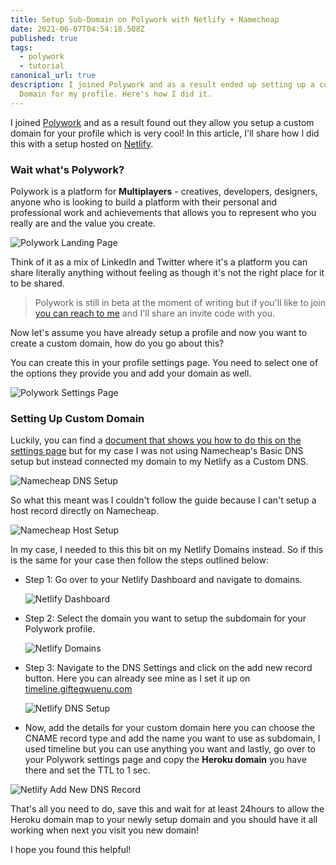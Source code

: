 ```yaml
---
title: Setup Sub-Domain on Polywork with Netlify + Namecheap
date: 2021-06-07T04:54:18.508Z
published: true
tags:
  - polywork
  - tutorial
canonical_url: true
description: I joined Polywork and as a result ended up setting up a custom
  Domain for my profile. Here's how I did it.
---
```

I joined [Polywork](https://www.polywork.com/) and as a result found out they allow you setup a custom domain for your profile which is very cool! In this article, I'll share how I did this with a setup hosted on [Netlify](https://www.netlify.com/).

### Wait what's Polywork?

Polywork is a platform for **Multiplayers** - creatives, developers, designers, anyone who is looking to build a platform with their personal and professional work and achievements that allows you to represent who you really are and the value you create.

![Polywork Landing Page](/images/uploads/screen-shot-2021-06-07-at-6.54.44-am.png)

Think of it as a mix of LinkedIn and Twitter where it's a platform you can share literally anything without feeling as though it's not the right place for it to be shared.

> Polywork is still in beta at the moment of writing but if you'll like to join [you can reach to me](https://twitter.com/lauragift_) and I'll share an invite code with you.

Now let's assume you have already setup a profile and now you want to create a custom domain, how do you go about this?

You can create this in your profile settings page. You need to select one of the options they provide you and add your domain as well.

![Polywork Settings Page](/images/uploads/screen-shot-2021-06-07-at-6.31.12-am.png)

### Setting Up Custom Domain

Luckily, you can find a [document that shows you how to do this on the settings page](https://docs.google.com/document/d/1YVHDrYJMXIRULWmS-ayrSWgL7Scdv0H3U_4lTMBV4Y8/edit) but for my case I was not using Namecheap's Basic DNS setup but instead connected my domain to my Netlify as a Custom DNS.

![Namecheap DNS Setup](/images/uploads/screen-shot-2021-06-07-at-6.33.15-am.png)

So what this meant was I couldn't follow the guide because I can't setup a host record directly on Namecheap.

![Namecheap Host Setup](/images/uploads/screen-shot-2021-06-07-at-6.35.18-am.png)

In my case, I needed to this this bit on my Netlify Domains instead. So if this is the same for your case then follow the steps outlined below:

* Step 1: Go over to your Netlify Dashboard and navigate to domains.

  ![Netlify Dashboard](/images/uploads/screen-shot-2021-06-07-at-6.39.30-am.png)
* Step 2: Select the domain you want to setup the subdomain for your Polywork profile.

  ![Netlify Domains](/images/uploads/screen-shot-2021-06-07-at-6.39.38-am.png)
* Step 3: Navigate to the DNS Settings and click on the add new record button. Here you can already see mine as I set it up on [timeline.giftegwuenu.com](http://timeline.giftegwuenu.com)

  ![Netlify DNS Setup](/images/uploads/screen-shot-2021-06-07-at-6.39.49-am.png)
* Now, add the details for your custom domain here you can choose the CNAME record type and add the name you want to use as subdomain, I used timeline but you can use anything you want and lastly, go over to your Polywork settings page and copy the **Heroku domain** you have there and set the TTL to 1 sec.

![Netlify Add New DNS Record](/images/uploads/screen-shot-2021-06-07-at-6.40.41-am.png)

That's all you need to do, save this and wait for at least 24hours to allow the Heroku domain map to your newly setup domain and you should have it all working when next you visit you new domain!

I hope you found this helpful!
